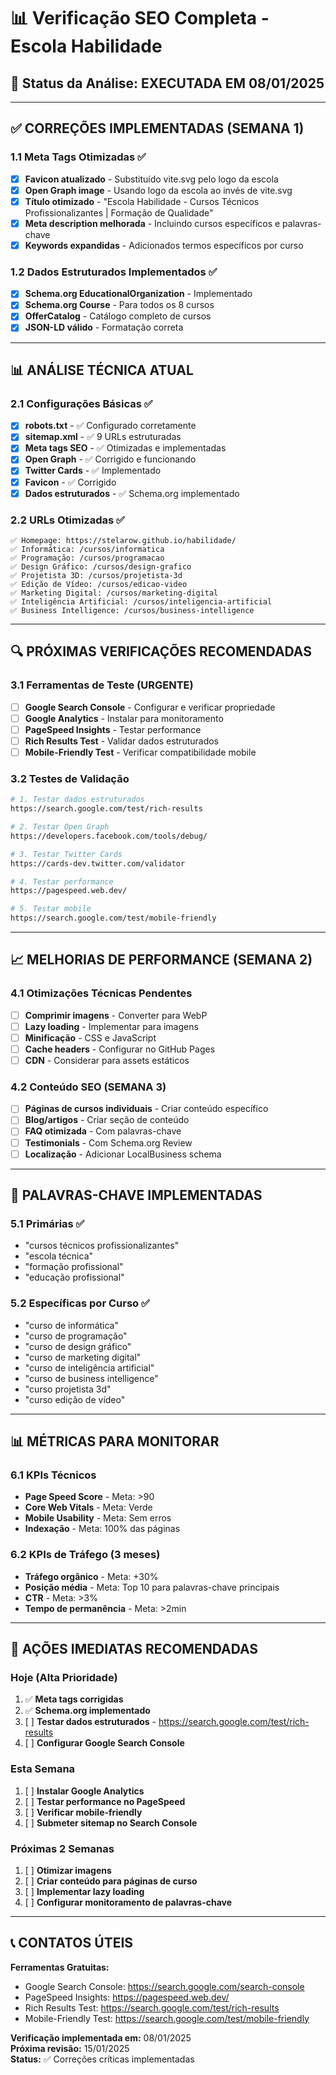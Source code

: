 # 📊 Verificação SEO Completa - Escola Habilidade

## 🎯 Status da Análise: **EXECUTADA EM 08/01/2025**

---

## ✅ **CORREÇÕES IMPLEMENTADAS (SEMANA 1)**

### 1.1 Meta Tags Otimizadas ✅
- [x] **Favicon atualizado** - Substituído vite.svg pelo logo da escola
- [x] **Open Graph image** - Usando logo da escola ao invés de vite.svg 
- [x] **Título otimizado** - "Escola Habilidade - Cursos Técnicos Profissionalizantes | Formação de Qualidade"
- [x] **Meta description melhorada** - Incluindo cursos específicos e palavras-chave
- [x] **Keywords expandidas** - Adicionados termos específicos por curso

### 1.2 Dados Estruturados Implementados ✅
- [x] **Schema.org EducationalOrganization** - Implementado
- [x] **Schema.org Course** - Para todos os 8 cursos
- [x] **OfferCatalog** - Catálogo completo de cursos
- [x] **JSON-LD válido** - Formatação correta

---

## 📊 **ANÁLISE TÉCNICA ATUAL**

### 2.1 Configurações Básicas ✅
- [x] **robots.txt** - ✅ Configurado corretamente
- [x] **sitemap.xml** - ✅ 9 URLs estruturadas
- [x] **Meta tags SEO** - ✅ Otimizadas e implementadas
- [x] **Open Graph** - ✅ Corrigido e funcionando
- [x] **Twitter Cards** - ✅ Implementado
- [x] **Favicon** - ✅ Corrigido
- [x] **Dados estruturados** - ✅ Schema.org implementado

### 2.2 URLs Otimizadas ✅
```
✅ Homepage: https://stelarow.github.io/habilidade/
✅ Informática: /cursos/informatica
✅ Programação: /cursos/programacao  
✅ Design Gráfico: /cursos/design-grafico
✅ Projetista 3D: /cursos/projetista-3d
✅ Edição de Vídeo: /cursos/edicao-video
✅ Marketing Digital: /cursos/marketing-digital
✅ Inteligência Artificial: /cursos/inteligencia-artificial
✅ Business Intelligence: /cursos/business-intelligence
```

---

## 🔍 **PRÓXIMAS VERIFICAÇÕES RECOMENDADAS**

### 3.1 Ferramentas de Teste (URGENTE)
- [ ] **Google Search Console** - Configurar e verificar propriedade
- [ ] **Google Analytics** - Instalar para monitoramento
- [ ] **PageSpeed Insights** - Testar performance
- [ ] **Rich Results Test** - Validar dados estruturados
- [ ] **Mobile-Friendly Test** - Verificar compatibilidade mobile

### 3.2 Testes de Validação
```bash
# 1. Testar dados estruturados
https://search.google.com/test/rich-results

# 2. Testar Open Graph
https://developers.facebook.com/tools/debug/

# 3. Testar Twitter Cards  
https://cards-dev.twitter.com/validator

# 4. Testar performance
https://pagespeed.web.dev/

# 5. Testar mobile
https://search.google.com/test/mobile-friendly
```

---

## 📈 **MELHORIAS DE PERFORMANCE (SEMANA 2)**

### 4.1 Otimizações Técnicas Pendentes
- [ ] **Comprimir imagens** - Converter para WebP
- [ ] **Lazy loading** - Implementar para imagens
- [ ] **Minificação** - CSS e JavaScript
- [ ] **Cache headers** - Configurar no GitHub Pages
- [ ] **CDN** - Considerar para assets estáticos

### 4.2 Conteúdo SEO (SEMANA 3)
- [ ] **Páginas de cursos individuais** - Criar conteúdo específico
- [ ] **Blog/artigos** - Criar seção de conteúdo
- [ ] **FAQ otimizada** - Com palavras-chave
- [ ] **Testimonials** - Com Schema.org Review
- [ ] **Localização** - Adicionar LocalBusiness schema

---

## 🎯 **PALAVRAS-CHAVE IMPLEMENTADAS**

### 5.1 Primárias ✅
- "cursos técnicos profissionalizantes"
- "escola técnica"
- "formação profissional"
- "educação profissional"

### 5.2 Específicas por Curso ✅
- "curso de informática"
- "curso de programação" 
- "curso de design gráfico"
- "curso de marketing digital"
- "curso de inteligência artificial"
- "curso de business intelligence"
- "curso projetista 3d"
- "curso edição de vídeo"

---

## 📊 **MÉTRICAS PARA MONITORAR**

### 6.1 KPIs Técnicos
- **Page Speed Score** - Meta: >90
- **Core Web Vitals** - Meta: Verde
- **Mobile Usability** - Meta: Sem erros
- **Indexação** - Meta: 100% das páginas

### 6.2 KPIs de Tráfego (3 meses)
- **Tráfego orgânico** - Meta: +30%
- **Posição média** - Meta: Top 10 para palavras-chave principais
- **CTR** - Meta: >3%
- **Tempo de permanência** - Meta: >2min

---

## 🚨 **AÇÕES IMEDIATAS RECOMENDADAS**

### Hoje (Alta Prioridade)
1. ✅ **Meta tags corrigidas**
2. ✅ **Schema.org implementado**
3. [ ] **Testar dados estruturados** - https://search.google.com/test/rich-results
4. [ ] **Configurar Google Search Console**

### Esta Semana
1. [ ] **Instalar Google Analytics**
2. [ ] **Testar performance no PageSpeed**
3. [ ] **Verificar mobile-friendly**
4. [ ] **Submeter sitemap no Search Console**

### Próximas 2 Semanas
1. [ ] **Otimizar imagens**
2. [ ] **Criar conteúdo para páginas de curso**
3. [ ] **Implementar lazy loading**
4. [ ] **Configurar monitoramento de palavras-chave**

---

## 📞 **CONTATOS ÚTEIS**

**Ferramentas Gratuitas:**
- Google Search Console: https://search.google.com/search-console
- PageSpeed Insights: https://pagespeed.web.dev/
- Rich Results Test: https://search.google.com/test/rich-results
- Mobile-Friendly Test: https://search.google.com/test/mobile-friendly

**Verificação implementada em:** 08/01/2025  
**Próxima revisão:** 15/01/2025  
**Status:** ✅ Correções críticas implementadas 